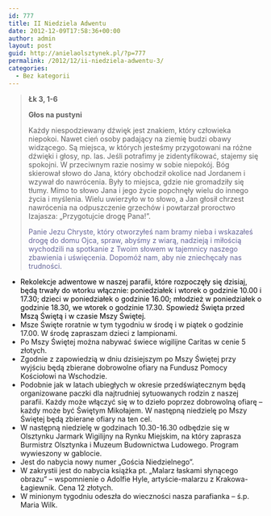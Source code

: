 ```yaml
---
id: 777
title: II Niedziela Adwentu
date: 2012-12-09T17:58:36+00:00
author: admin
layout: post
guid: http://anielaolsztynek.pl/?p=777
permalink: /2012/12/ii-niedziela-adwentu-3/
categories:
  - Bez kategorii
---
```

> **Łk 3, 1-6**
> 
> **Głos na pustyni**
> 
> Każdy niespodziewany dźwięk jest znakiem, który człowieka niepokoi. Nawet cień osoby padający na ziemię budzi obawy widzącego. Są miejsca, w których jesteśmy przygotowani na różne dźwięki i głosy, np. las. Jeśli potrafimy je zidentyfikować, stajemy się spokojni. W przeciwnym razie nosimy w sobie niepokój. Bóg skierował słowo do Jana, który obchodził okolice nad Jordanem i wzywał do nawrócenia. Były to miejsca, gdzie nie gromadziły się tłumy. Mimo to słowo Jana i jego życie popchnęły wielu do innego życia i myślenia. Wielu uwierzyło w to słowo, a Jan głosił chrzest nawrócenia na odpuszczenie grzechów i powtarzał proroctwo Izajasza: &#8222;Przygotujcie drogę Pana!&#8221;.
> 
> <span style="color: #666699;">Panie Jezu Chryste, który otworzyłeś nam bramy nieba i wskazałeś drogę do domu Ojca, spraw, abyśmy z wiarą, nadzieją i miłością wychodzili na spotkanie z Twoim słowem w tajemnicy naszego zbawienia i uświęcenia. Dopomóż nam, aby nie zniechęcały nas trudności.</span>

  * <span style="color: #000000;">Rekolekcje adwentowe w naszej parafii, które rozpoczęły się dzisiaj, będą trwały do wtorku włącznie: poniedziałek i wtorek o godzinie 10.00 i 17.30; dzieci w poniedziałek o godzinie 16.00; młodzież w poniedziałek o godzinie 18.30, we wtorek o godzinie 17.30. Spowiedź Święta przed Mszą Świętą i w czasie Mszy Świętej.</span>
  * Msze Święte roratnie w tym tygodniu w środę i w piątek o godzinie 17.00. W środę zapraszam dzieci z lampionami.
  * Po Mszy Świętej można nabywać świece wigilijne Caritas w cenie 5 złotych.
  * Zgodnie z zapowiedzią w dniu dzisiejszym po Mszy Świętej przy wyjściu będą zbierane dobrowolne ofiary na Fundusz Pomocy Kościołowi na Wschodzie.
  * Podobnie jak w latach ubiegłych w okresie przedświątecznym będą organizowane paczki dla najtrudniej sytuowanych rodzin z naszej parafii. Każdy może włączyć się w to dzieło poprzez dobrowolną ofiarę &#8211; każdy może być Świętym Mikołajem. W następną niedzielę po Mszy Świętej będą zbierane ofiary na ten cel.
  * W następną niedzielę w godzinach 10.30-16.30 odbędzie się w Olsztynku Jarmark Wigilijny na Rynku Miejskim, na który zaprasza Burmistrz Olsztynka i Muzeum Budownictwa Ludowego. Program wywieszony w gablocie.
  * Jest do nabycia nowy numer &#8222;Gościa Niedzielnego&#8221;.
  * W zakrystii jest do nabycia książka pt. &#8222;Malarz łaskami słynącego obrazu&#8221; &#8211; wspomnienie o Adolfie Hyle, artyście-malarzu z Krakowa- Łagiewnik. Cena 12 złotych.
  * W minionym tygodniu odeszła do wieczności nasza parafianka &#8211; ś.p. Maria Wilk.